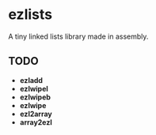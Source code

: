 # ezlists
A tiny linked lists library made in assembly.

## TODO
+ **ezladd**
+ **ezlwipel**
+ **ezlwipeb**
+ **ezlwipe**
+ **ezl2array**
+ **array2ezl**
